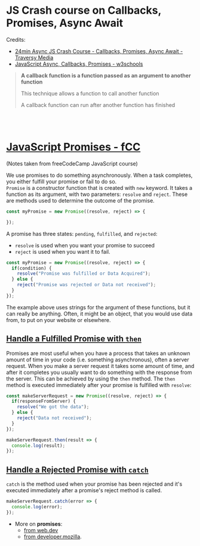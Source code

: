 

# JS Crash course on Callbacks, Promises, Async Await

Credits:

- [24min Async JS Crash Course - Callbacks, Promises, Async Await - Traversy Media](https://youtu.be/PoRJizFvM7s?list=WL)
- [JavaScript Async, Callbacks, Promises - w3schools](https://www.w3schools.com/js/js_callback.asp)

> **A callback function is a function passed as an argument to another function**
>
> This technique allows a function to call another function
>
> A callback function can run after another function has finished



<br/>

<br/>



# [JavaScript Promises - fCC](https://www.freecodecamp.org/learn/javascript-algorithms-and-data-structures/es6/create-a-javascript-promise)

(Notes taken from freeCodeCamp JavaScript course)

We use promises to do something asynchronously. When a task completes, you either fulfill your promise or fail to do so.<br/>
`Promise` is a constructor function that is created with `new` keyword. It takes a function as its argument, with two parameters: `resolve` and `reject`. These are methods used to determine the outcome of the promise.

```js
const myPromise = new Promise((resolve, reject) => {

});
```

A promise has three states: `pending`, `fulfilled`, and `rejected`: 

- `resolve` is used when you want your promise to succeed
- `reject` is used when you want it to fail.

```js
const myPromise = new Promise((resolve, reject) => {
  if(condition) {
    resolve("Promise was fulfilled or Data Acquired");
  } else {
    reject("Promise was rejected or Data not received");
  }
});
```

The example above uses strings for the argument of these functions, but it can really be anything. Often, it might be an object, that you would use data from, to put on your website or elsewhere.

## [Handle a Fulfilled Promise with `then`](https://www.freecodecamp.org/learn/javascript-algorithms-and-data-structures/es6/handle-a-fulfilled-promise-with-then)

Promises are most useful when you have a process that takes an unknown amount of time in your code (i.e. something asynchronous), often a server request. When you make a server request it takes some amount of time, and after it completes you usually want to do something with the response from the server. This can be achieved by using the `then` method. The `then` method is executed immediately after your promise is fulfilled with `resolve`:

```js
const makeServerRequest = new Promise((resolve, reject) => {   
  if(responseFromServer) {
    resolve("We got the data");
  } else {  
    reject("Data not received");
  }
});

makeServerRequest.then(result => {
  console.log(result);
});
```

## [Handle a Rejected Promise with `catch`](https://www.freecodecamp.org/learn/javascript-algorithms-and-data-structures/es6/handle-a-rejected-promise-with-catch)

`catch` is the method used when your promise has been rejected and it's executed immediately after a promise's reject method is called.

```js
makeServerRequest.catch(error => {
  console.log(error);
});
```

- More on **promises**:
  - [from web.dev](https://web.dev/promises/) 
  - [from developer.mozilla](https://developer.mozilla.org/en-US/docs/Web/JavaScript/Reference/Global_Objects/Promise).


